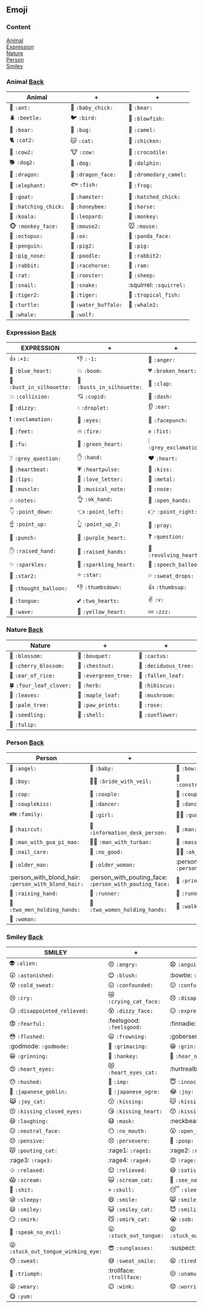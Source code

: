 ## Emoji 

### Content
[Animal](#Animal-Back) <br>
[Expression](#Expression-Back) <br>
[Nature](#nature-Back) <br>
[Person](#Person-Back) <br>
[Smiley](#Smiley-Back)

### Animal [Back](#Content)
| Animal | + | + |
|---|---|---|
| :ant: `:ant:` | :baby_chick: `:baby_chick:` | :bear: `:bear:` | <br>
| :beetle: `:beetle:` | :bird: `:bird:` | :blowfish: `:blowfish:` | <br>
| :boar: `:boar:` | :bug: `:bug:` | :camel: `:camel:` | <br>
| :cat2: `:cat2:` | :cat: `:cat:` | :chicken: `:chicken:` | <br>
| :cow2: `:cow2:` | :cow: `:cow:` | :crocodile: `:crocodile:` | <br>
| :dog2: `:dog2:` | :dog: `:dog:` | :dolphin: `:dolphin:` | <br>
| :dragon: `:dragon:` | :dragon_face: `:dragon_face:` | :dromedary_camel: `:dromedary_camel:` | <br>
| :elephant: `:elephant:` | :fish: `:fish:` | :frog: `:frog:` | <br>
| :goat: `:goat:` | :hamster: `:hamster:` | :hatched_chick: `:hatched_chick:` | <br>
| :hatching_chick: `:hatching_chick:` | :honeybee: `:honeybee:` | :horse: `:horse:` | <br>
| :koala: `:koala:` | :leopard: `:leopard:` | :monkey: `:monkey:` | <br>
| :monkey_face: `:monkey_face:` | :mouse2: `:mouse2:` | :mouse: `:mouse:` | <br>
| :octopus: `:octopus:` | :ox: `:ox:` | :panda_face: `:panda_face:` | <br>
| :penguin: `:penguin:` | :pig2: `:pig2:` | :pig: `:pig:` | <br>
| :pig_nose: `:pig_nose:` | :poodle: `:poodle:` | :rabbit2: `:rabbit2:` | <br>
| :rabbit: `:rabbit:` | :racehorse: `:racehorse:` | :ram: `:ram:` | <br>
| :rat: `:rat:` | :rooster: `:rooster:` | :sheep: `:sheep:` | <br>
| :snail: `:snail:` | :snake: `:snake:` | :squirrel: `:squirrel:` | <br>
| :tiger2: `:tiger2:` | :tiger: `:tiger:` | :tropical_fish: `:tropical_fish:` | <br>
| :turtle: `:turtle:` | :water_buffalo: `:water_buffalo:` | :whale2: `:whale2:` | <br>
| :whale: `:whale:` | :wolf: `:wolf:` | <br>


### Expression [Back](#Content)
| EXPRESSION | + | + |
|---|---|---|
| :+1: `:+1:` | :-1: `:-1:` | :anger: `:anger:` | <br>
| :blue_heart: `:blue_heart:` | :boom: `:boom:` | :broken_heart: `:broken_heart:` | <br>
| :bust_in_silhouette: `:bust_in_silhouette:` | :busts_in_silhouette: `:busts_in_silhouette:` | :clap: `:clap:` | <br>
| :collision: `:collision:` | :cupid: `:cupid:` | :dash: `:dash:` | <br>
| :dizzy: `:dizzy:` | :droplet: `:droplet:` | :ear: `:ear:` | <br>
| :exclamation: `:exclamation:` | :eyes: `:eyes:` | :facepunch: `:facepunch:` | <br>
| :feet: `:feet:` | :fire: `:fire:` | :fist: `:fist:` | <br>
| :fu: `:fu:` | :green_heart: `:green_heart:` | :grey_exclamation: `:grey_exclamation:` | <br>
| :grey_question: `:grey_question:` | :hand: `:hand:` | :heart: `:heart:` | <br>
| :heartbeat: `:heartbeat:` | :heartpulse: `:heartpulse:` | :kiss: `:kiss:` | <br>
| :lips: `:lips:` | :love_letter: `:love_letter:` | :metal: `:metal:` | <br>
| :muscle: `:muscle:` | :musical_note: `:musical_note:` | :nose: `:nose:` | <br>
| :notes: `:notes:` | :ok_hand: `:ok_hand:` | :open_hands: `:open_hands:` | <br>
| :point_down: `:point_down:` | :point_left: `:point_left:` | :point_right: `:point_right:` | <br>
| :point_up: `:point_up:` | :point_up_2: `:point_up_2:` | :pray: `:pray:` | <br>
| :punch: `:punch:` | :purple_heart: `:purple_heart:` | :question: `:question:` | <br>
| :raised_hand: `:raised_hand:` | :raised_hands: `:raised_hands:` | :revolving_hearts: `:revolving_hearts:` | <br>
| :sparkles: `:sparkles:` | :sparkling_heart: `:sparkling_heart:` | :speech_balloon: `:speech_balloon:` | <br>
| :star2: `:star2:` | :star: `:star:` | :sweat_drops: `:sweat_drops:` | <br>
| :thought_balloon: `:thought_balloon:` | :thumbsdown: `:thumbsdown:` | :thumbsup: `:thumbsup:` | <br>
| :tongue: `:tongue:` | :two_hearts: `:two_hearts:` | :v: `:v:` | <br>
| :wave: `:wave:` | :yellow_heart: `:yellow_heart:` | :zzz: `:zzz:` | <br>

### Nature [Back](#Content)
| Nature | + | + |
|---|---|---|
| :blossom: `:blossom:` | :bouquet: `:bouquet:` | :cactus: `:cactus:` | <br>
| :cherry_blossom: `:cherry_blossom:` | :chestnut: `:chestnut:` | :deciduous_tree: `:deciduous_tree:` | <br>
| :ear_of_rice: `:ear_of_rice:` | :evergreen_tree: `:evergreen_tree:` | :fallen_leaf: `:fallen_leaf:` | <br>
| :four_leaf_clover: `:four_leaf_clover:` | :herb: `:herb:` | :hibiscus: `:hibiscus:` | <br>
| :leaves: `:leaves:` | :maple_leaf: `:maple_leaf:` | :mushroom: `:mushroom:` | <br>
| :palm_tree: `:palm_tree:` | :paw_prints: `:paw_prints:` | :rose: `:rose:` | <br>
| :seedling: `:seedling:` | :shell: `:shell:` | :sunflower: `:sunflower:` | <br>
| :tulip: `:tulip:` | <br>


### Person [Back](#Content)
| Person | + | + |
|---|---|---|
| :angel: `:angel:` | :baby: `:baby:` | :bow: `:bow:` | <br>
| :boy: `:boy:` | :bride_with_veil: `:bride_with_veil:` | :construction_worker: `:construction_worker:` | <br>
| :cop: `:cop:` | :couple: `:couple:` | :couple_with_heart: `:couple_with_heart:` | <br>
| :couplekiss: `:couplekiss:` | :dancer: `:dancer:` | :dancers: `:dancers:` | <br>
| :family: `:family:` | :girl: `:girl:` | :guardsman: `:guardsman:` | <br>
| :haircut: `:haircut:` | :information_desk_person: `:information_desk_person:` | :man: `:man:` | <br>
| :man_with_gua_pi_mao: `:man_with_gua_pi_mao:` | :man_with_turban: `:man_with_turban:` | :massage: `:massage:` | <br>
| :nail_care: `:nail_care:` | :no_good: `:no_good:` | :ok_woman: `:ok_woman:` | <br>
| :older_man: `:older_man:` | :older_woman: `:older_woman:` | :person_frowning: `:person_frowning:` | <br>
| :person_with_blond_hair: `:person_with_blond_hair:` | :person_with_pouting_face: `:person_with_pouting_face:` | :princess: `:princess:` | <br>
| :raising_hand: `:raising_hand:` | :runner: `:runner:` | :running: `:running:` | <br>
| :two_men_holding_hands: `:two_men_holding_hands:` | :two_women_holding_hands: `:two_women_holding_hands:` | :walking: `:walking:` | <br>
| :woman: `:woman:` | <br>

### Smiley [Back](#Content)
| SMILEY | + | + |
|---|---|---|
| :alien: `:alien:` | :angry: `:angry:` | :anguished: `:anguished:` | <br>
| :astonished: `:astonished:` | :blush: `:blush:` | :bowtie: `:bowtie:` | <br>
| :cold_sweat: `:cold_sweat:` | :confounded: `:confounded:` | :confused: `:confused:` | <br>
| :cry: `:cry:` | :crying_cat_face: `:crying_cat_face:` | :disappointed: `:disappointed:` | <br>
| :disappointed_relieved: `:disappointed_relieved:` | :dizzy_face: `:dizzy_face:` | :expressionless: `:expressionless:` | <br>
| :fearful: `:fearful:` | :feelsgood: `:feelsgood:` | :finnadie: `:finnadie:` | <br>
| :flushed: `:flushed:` | :frowning: `:frowning:` | :goberserk: `:goberserk:` | <br>
| :godmode: `:godmode:` | :grimacing: `:grimacing:` | :grin: `:grin:` | <br>
| :grinning: `:grinning:` | :hankey: `:hankey:` | :hear_no_evil: `:hear_no_evil:` | <br>
| :heart_eyes: `:heart_eyes:` | :heart_eyes_cat: `:heart_eyes_cat:` | :hurtrealbad: `:hurtrealbad:` | <br>
| :hushed: `:hushed:` | :imp: `:imp:` | :innocent: `:innocent:` | <br>
| :japanese_goblin: `:japanese_goblin:` | :japanese_ogre: `:japanese_ogre:` | :joy: `:joy:` | <br>
| :joy_cat: `:joy_cat:` | :kissing: `:kissing:` | :kissing_cat: `:kissing_cat:` | <br>
| :kissing_closed_eyes: `:kissing_closed_eyes:` | :kissing_heart: `:kissing_heart:` | :kissing_smiling_eyes: `:kissing_smiling_eyes:` | <br>
| :laughing: `:laughing:` | :mask: `:mask:` | :neckbeard: `:neckbeard:` | <br>
| :neutral_face: `:neutral_face:` | :no_mouth: `:no_mouth:` | :open_mouth: `:open_mouth:` | <br>
| :pensive: `:pensive:` | :persevere: `:persevere:` | :poop: `:poop:` | <br>
| :pouting_cat: `:pouting_cat:` | :rage1: `:rage1:` | :rage2: `:rage2:` | <br>
| :rage3: `:rage3:` | :rage4: `:rage4:` | :rage: `:rage:` | <br>
| :relaxed: `:relaxed:` | :relieved: `:relieved:` | :satisfied: `:satisfied:` | <br>
| :scream: `:scream:` | :scream_cat: `:scream_cat:` | :see_no_evil: `:see_no_evil:` | <br>
| :shit: `:shit:` | :skull: `:skull:` | :sleeping: `:sleeping:` | <br>
| :sleepy: `:sleepy:` | :smile: `:smile:` | :smile_cat: `:smile_cat:` | <br>
| :smiley: `:smiley:` | :smiley_cat: `:smiley_cat:` | :smiling_imp: `:smiling_imp:` | <br>
| :smirk: `:smirk:` | :smirk_cat: `:smirk_cat:` | :sob: `:sob:` | <br>
| :speak_no_evil: `:speak_no_evil:` | :stuck_out_tongue: `:stuck_out_tongue:` | :stuck_out_tongue_closed_eyes: `:stuck_out_tongue_closed_eyes:` | <br>
| :stuck_out_tongue_winking_eye: `:stuck_out_tongue_winking_eye:` | :sunglasses: `:sunglasses:` | :suspect: `:suspect:` | <br>
| :sweat: `:sweat:` | :sweat_smile: `:sweat_smile:` | :tired_face: `:tired_face:` | <br>
| :triumph: `:triumph:` | :trollface: `:trollface:` | :unamused: `:unamused:` | <br>
| :weary: `:weary:` | :wink: `:wink:` | :worried: `:worried:` | <br>
| :yum: `:yum:` | <br>
